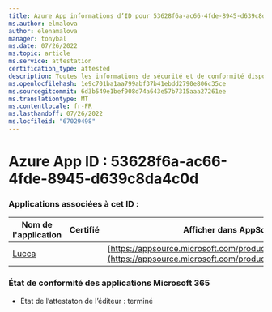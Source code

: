 ```yaml
---
title: Azure App informations d’ID pour 53628f6a-ac66-4fde-8945-d639c8da4c0d
ms.author: elmalova
author: elenamalova
manager: tonybal
ms.date: 07/26/2022
ms.topic: article
ms.service: attestation
certification_type: attested
description: Toutes les informations de sécurité et de conformité disponibles pour 53628f6a-ac66-4fde-8945-d639c8da4c0d.
ms.openlocfilehash: 1e9c701ba1aa799abf37b41ebdd2790e806c35ce
ms.sourcegitcommit: 6d3b549e1bef908d74a643e57b7315aaa27261ee
ms.translationtype: MT
ms.contentlocale: fr-FR
ms.lasthandoff: 07/26/2022
ms.locfileid: "67029498"
---
```

# <a name="azure-app-id-53628f6a-ac66-4fde-8945-d639c8da4c0d"></a>Azure App ID : 53628f6a-ac66-4fde-8945-d639c8da4c0d


### <a name="apps-associated-with-this-id"></a>Applications associées à cet ID :
| **Nom de l'application** | **Certifié** | **Afficher dans AppSource** |
|--------------|---------------|-----------------------|
| [Lucca](../forward/WA200001650.md) |  | [https://appsource.microsoft.com/product/office/WA200001650](https://appsource.microsoft.com/product/office/WA200001650) |

### <a name="microsoft-365-app-compliance-status"></a>État de conformité des applications Microsoft 365
- État de l’attestaton de l’éditeur : terminé
